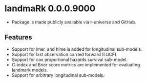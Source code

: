 # landmaRk 0.0.0.9000

* Package is made publicly available via r-universe and GitHub. 

## Features

* Support for lmer, and hlme is added for longitudinal sub-models. 
* Support for last observation carried forward (LOCF). 
* Support for cox proportional hazards survival sub-model. 
* C-index and Brier score metrics are implemented for evaluating landmark models.
* Support for arbitrary longitudinal sub-models.
